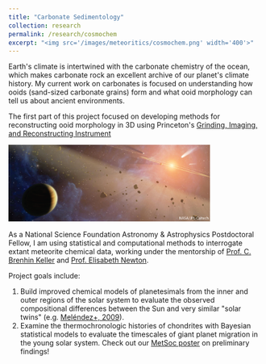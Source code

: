 ```yaml
---
title: "Carbonate Sedimentology"
collection: research
permalink: /research/cosmochem
excerpt: "<img src='/images/meteoritics/cosmochem.png' width='400'>"
---
```


Earth's climate is intertwined with the carbonate chemistry of the ocean, which makes carbonate rock an excellent archive of our planet's climate history. My current work on carbonates is focused on understanding how ooids (sand-sized carbonate grains) form and what ooid morphology can tell us about ancient environments.

The first part of this project focused on developing methods for reconstructing ooid morphology in 3D using Princeton's [Grinding, Imaging, and Reconstructing Instrument](https://giri.princeton.edu/)

<img src='/images/meteoritics/solsys.png' width='400'>

As a National Science Foundation Astronomy &amp; Astrophysics Postdoctoral Fellow, I am using statistical and computational methods to interrogate extant meteorite chemical data, working under the mentorship of [Prof. C. Brenhin Keller](https://brenhinkeller.github.io/) and [Prof. Elisabeth Newton](https://newton.host.dartmouth.edu/).

Project goals include:
1. Build improved chemical models of planetesimals from the inner and outer regions of the solar system to evaluate the observed compositional differences between the Sun and very similar "solar twins" (e.g. [Meléndez+, 2009](https://arxiv.org/abs/0909.2299)).
2. Examine the thermochronologic histories of chondrites with Bayesian statistical models to evaluate the timescales of giant planet migration in the young solar system. Check out our [MetSoc poster](../files/Edwards_metsoc22.pdf) on preliminary findings!

